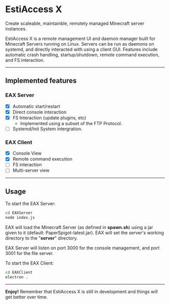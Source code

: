 # EstiAccess X
Create scaleable, maintainble, remotely managed Minecraft server instances.

EstiAccess X is a remote management UI and daemon manager built for Minecraft Servers running on Linux. Servers can be run as daemons on systemd, and directly interacted with using a client GUI. Features include automatic crash handling, startup/shutdown, remote command execution, and FS interaction.

---
## Implemented features
### EAX Server
- [x] Automatic start/restart
- [x] Direct console interaction
- [x] FS Interaction (update plugins, etc)
    - Implemented using a subset of the FTP Protocol.
- [ ] Systemd/Init System intergration.

### EAX  Client
- [x] Console View
- [x] Remote command execution
- [ ] FS interaction
- [ ] Multi-server view

---
## Usage
To start the EAX Server:
```bash
cd EAXServer
node index.js
```
EAX will load the Minecraft Server (as defined in **spawn.sh**) using a jar given to it (default: PaperSpigot-latest.jar). EAX will set the server's working directory to the "**server**" directory.

EAX Server will listen on port 3000 for the console management, and port 3001 for the file server.

To start the EAX Client:
```bash
cd EAXClient
electron .
```
---

**Enjoy!** Remember that EstiAccess X is still in development and things will get better over time.
